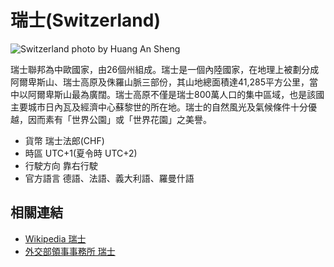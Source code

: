 # 瑞士(Switzerland)

![Switzerland photo by Huang An Sheng](https://i.imgur.com/HUm2oe3.jpg)

瑞士聯邦為中歐國家，由26個州組成。瑞士是一個內陸國家，在地理上被劃分成阿爾卑斯山、瑞士高原及侏羅山脈三部份，其山地總面積達41,285平方公里，當中以阿爾卑斯山最為廣闊。瑞士高原不僅是瑞士800萬人口的集中區域，也是該國主要城市日內瓦及經濟中心蘇黎世的所在地。瑞士的自然風光及氣候條件十分優越，因而素有「世界公園」或「世界花園」之美譽。

- 貨幣 瑞士法郎(CHF)
- 時區 UTC+1(夏令時 UTC+2)
- 行駛方向 靠右行駛
- 官方語言 德語、法語、義大利語、羅曼什語

## 相關連結

- [Wikipedia 瑞士](https://zh.wikipedia.org/zh-tw/%E7%91%9E%E5%A3%AB)
- [外交部領事事務所 瑞士](https://www.boca.gov.tw/sp-foof-countrycp-01-72-d01b5-1.html)
